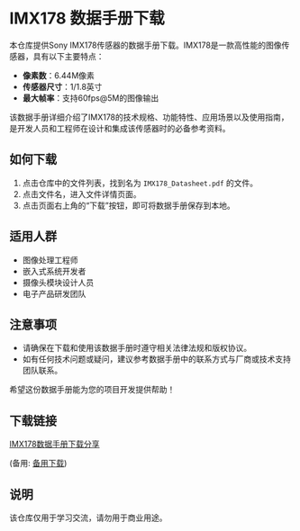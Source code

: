 # IMX178 数据手册下载

本仓库提供Sony IMX178传感器的数据手册下载。IMX178是一款高性能的图像传感器，具有以下主要特点：

- **像素数**：6.44M像素
- **传感器尺寸**：1/1.8英寸
- **最大帧率**：支持60fps@5M的图像输出

该数据手册详细介绍了IMX178的技术规格、功能特性、应用场景以及使用指南，是开发人员和工程师在设计和集成该传感器时的必备参考资料。

## 如何下载

1. 点击仓库中的文件列表，找到名为 `IMX178_Datasheet.pdf` 的文件。
2. 点击文件名，进入文件详情页面。
3. 点击页面右上角的“下载”按钮，即可将数据手册保存到本地。

## 适用人群

- 图像处理工程师
- 嵌入式系统开发者
- 摄像头模块设计人员
- 电子产品研发团队

## 注意事项

- 请确保在下载和使用该数据手册时遵守相关法律法规和版权协议。
- 如有任何技术问题或疑问，建议参考数据手册中的联系方式与厂商或技术支持团队联系。

希望这份数据手册能为您的项目开发提供帮助！

## 下载链接
[IMX178数据手册下载分享](https://pan.quark.cn/s/b1730e2e545c) 

(备用: [备用下载](https://pan.baidu.com/s/1SQqWTifXVipnHx7kBGPlhA?pwd=1234))

## 说明

该仓库仅用于学习交流，请勿用于商业用途。
